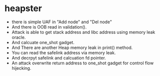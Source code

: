 # heapster 

- there is simple UAF in "Add node" and "Del node" 
- And there is OOB read in validation().
- Attack is able to get stack address and libc address using memory leak oracle. 
- And calcuate one_shot gadget. 
- And There are another Heap memory leak in print() method. 
- You can read the safelink address via memory leak. 
- And decrpyt safelink and calcuation fd pointer.
- An attack overwrite return address to one_shot gadget for control flow hijecking.

